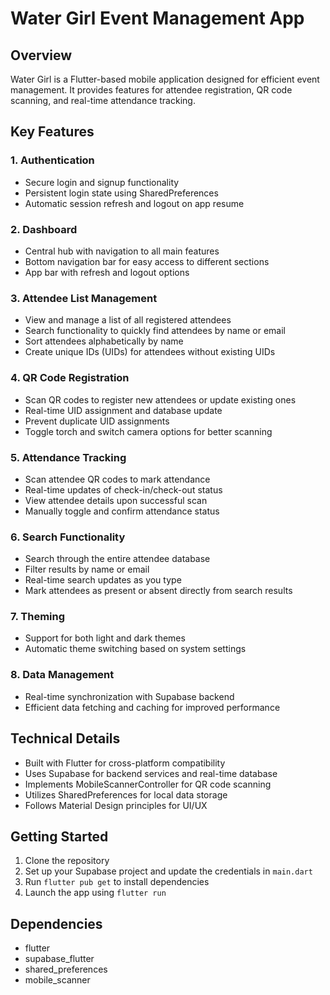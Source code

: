 # Water Girl Event Management App

## Overview

Water Girl is a Flutter-based mobile application designed for efficient event management. It provides features for attendee registration, QR code scanning, and real-time attendance tracking.

## Key Features

### 1. Authentication
- Secure login and signup functionality
- Persistent login state using SharedPreferences
- Automatic session refresh and logout on app resume

### 2. Dashboard
- Central hub with navigation to all main features
- Bottom navigation bar for easy access to different sections
- App bar with refresh and logout options

### 3. Attendee List Management
- View and manage a list of all registered attendees
- Search functionality to quickly find attendees by name or email
- Sort attendees alphabetically by name
- Create unique IDs (UIDs) for attendees without existing UIDs

### 4. QR Code Registration
- Scan QR codes to register new attendees or update existing ones
- Real-time UID assignment and database update
- Prevent duplicate UID assignments
- Toggle torch and switch camera options for better scanning

### 5. Attendance Tracking
- Scan attendee QR codes to mark attendance
- Real-time updates of check-in/check-out status
- View attendee details upon successful scan
- Manually toggle and confirm attendance status

### 6. Search Functionality
- Search through the entire attendee database
- Filter results by name or email
- Real-time search updates as you type
- Mark attendees as present or absent directly from search results

### 7. Theming
- Support for both light and dark themes
- Automatic theme switching based on system settings

### 8. Data Management
- Real-time synchronization with Supabase backend
- Efficient data fetching and caching for improved performance

## Technical Details

- Built with Flutter for cross-platform compatibility
- Uses Supabase for backend services and real-time database
- Implements MobileScannerController for QR code scanning
- Utilizes SharedPreferences for local data storage
- Follows Material Design principles for UI/UX

## Getting Started

1. Clone the repository
2. Set up your Supabase project and update the credentials in `main.dart`
3. Run `flutter pub get` to install dependencies
4. Launch the app using `flutter run`

## Dependencies

- flutter
- supabase_flutter
- shared_preferences
- mobile_scanner
